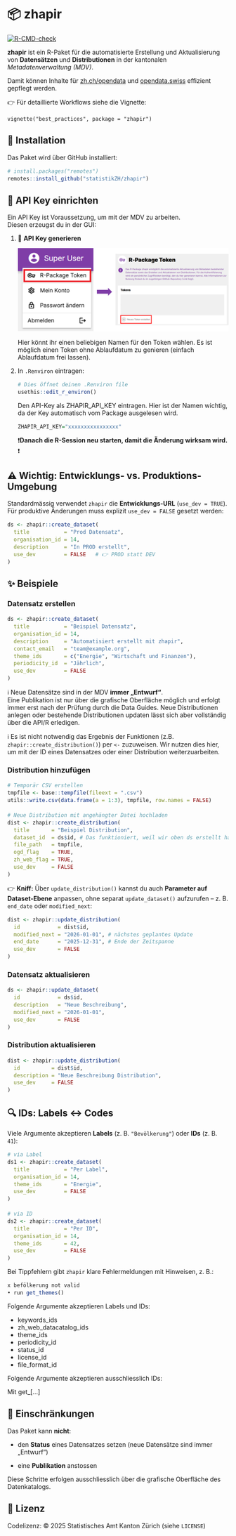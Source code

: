 
<!-- README.md is generated from README.Rmd. Please edit that file -->

# 📦 zhapir

<!-- badges: start -->

[![R-CMD-check](https://github.com/openZH/zhapir/actions/workflows/R-CMD-check.yaml/badge.svg)](https://github.com/openZH/zhapir/actions/workflows/R-CMD-check.yaml)

<!-- badges: end -->

**zhapir** ist ein R-Paket für die automatisierte Erstellung und
Aktualisierung von **Datensätzen** und **Distributionen** in der
kantonalen *Metadatenverwaltung (MDV)*.  

Damit können Inhalte für [zh.ch/opendata](https://zh.ch/opendata) und
[opendata.swiss](https://opendata.swiss) effizient gepflegt werden.

👉 Für detaillierte Workflows siehe die Vignette:  

`vignette("best_practices", package = "zhapir")`

## 🚀 Installation

Das Paket wird über GitHub installiert:

``` r
# install.packages("remotes")
remotes::install_github("statistikZH/zhapir")
```

## 🔑 API Key einrichten

Ein API Key ist Voraussetzung, um mit der MDV zu arbeiten.  
Diesen erzeugst du in der GUI:

1.  🔐 **API Key generieren**

    ![](man/figures/Token_generieren.png)

    Hier könnt ihr einen beliebigen Namen für den Token wählen. Es ist
    möglich einen Token ohne Ablaufdatum zu genieren (einfach
    Ablaufdatum frei lassen).

2.  In `.Renviron` eintragen:

    ``` r
    # Dies öffnet deinen .Renviron file
    usethis::edit_r_environ()
    ```

    Den API-Key als ZHAPIR_API_KEY eintragen. Hier ist der Namen
    wichtig, da der Key automatisch vom Package ausgelesen wird.

    ``` r
    ZHAPIR_API_KEY="xxxxxxxxxxxxxxxx"
    ```

    ❗**Danach die R-Session neu starten, damit die Änderung wirksam
    wird.** ❗

## ⚠️ Wichtig: Entwicklungs- vs. Produktions-Umgebung

Standardmässig verwendet `zhapir` die **Entwicklungs-URL**
(`use_dev = TRUE`).  
Für produktive Änderungen muss explizit `use_dev = FALSE` gesetzt
werden:

``` r
ds <- zhapir::create_dataset(
  title           = "Prod Datensatz",
  organisation_id = 14,
  description     = "In PROD erstellt",
  use_dev         = FALSE   # 👉 PROD statt DEV
)
```

## ✨ Beispiele

### Datensatz erstellen

``` r
ds <- zhapir::create_dataset(
  title           = "Beispiel Datensatz",
  organisation_id = 14,
  description     = "Automatisiert erstellt mit zhapir",
  contact_email   = "team@example.org",
  theme_ids       = c("Energie", "Wirtschaft und Finanzen"),
  periodicity_id  = "Jährlich",
  use_dev         = FALSE
)
```

ℹ️ Neue Datensätze sind in der MDV **immer „Entwurf“**.  
Eine Publikation ist nur über die grafische Oberfläche möglich und
erfolgt immer erst nach der Prüfung durch die Data Guides. Neue
Distributionen anlegen oder bestehende Distributionen updaten lässt sich
aber vollständig über die API/R erledigen.

ℹ️ Es ist nicht notwendig das Ergebnis der Funktionen (z.B.
`zhapir::create_distribution()`) per `<-` zuzuweisen. Wir nutzen dies
hier, um mit der ID eines Datensatzes oder einer Distribution
weiterzuarbeiten.

### Distribution hinzufügen

``` r
# Temporär CSV erstellen 
tmpfile <- base::tempfile(fileext = ".csv")
utils::write.csv(data.frame(a = 1:3), tmpfile, row.names = FALSE)

# Neue Distribution mit angehängter Datei hochladen
dist <- zhapir::create_distribution(
  title       = "Beispiel Distribution",
  dataset_id  = ds$id, # Das funktioniert, weil wir oben ds erstellt haben - sonst einfach im GUI die ID (=Nummer) heraussuchen.
  file_path   = tmpfile,
  ogd_flag    = TRUE,
  zh_web_flag = TRUE,
  use_dev     = FALSE
)
```

👉 **Kniff:** Über `update_distribution()` kannst du auch **Parameter
auf Dataset-Ebene** anpassen, ohne separat `update_dataset()` aufzurufen
– z. B. `end_date` oder `modified_next`:

``` r
dist <- zhapir::update_distribution(
  id            = dist$id,
  modified_next = "2026-01-01", # nächstes geplantes Update
  end_date      = "2025-12-31", # Ende der Zeitspanne
  use_dev       = FALSE
)
```

### Datensatz aktualisieren

``` r
ds <- zhapir::update_dataset(
  id            = ds$id,
  description   = "Neue Beschreibung",
  modified_next = "2026-01-01",
  use_dev       = FALSE
)
```

### Distribution aktualisieren

``` r
dist <- zhapir::update_distribution(
  id          = dist$id,
  description = "Neue Beschreibung Distribution",
  use_dev     = FALSE
)
```

## 🔍 IDs: Labels ↔︎ Codes

Viele Argumente akzeptieren **Labels** (z. B. `"Bevölkerung"`) oder
**IDs** (z. B. `41`):

``` r
# via Label
ds1 <- zhapir::create_dataset(
  title           = "Per Label",
  organisation_id = 14,
  theme_ids       = "Energie",
  use_dev         = FALSE
)

# via ID
ds2 <- zhapir::create_dataset(
  title           = "Per ID",
  organisation_id = 14,
  theme_ids       = 42,
  use_dev         = FALSE
)
```

Bei Tippfehlern gibt `zhapir` klare Fehlermeldungen mit Hinweisen, z.
B.:

``` r
x befölkerung not valid
• run get_themes()
```
Folgende Argumente akzeptieren Labels und IDs:
- keywords_ids
- zh_web_datacatalog_ids
- theme_ids
- periodicity_id
- status_id
- license_id
- file_format_id

Folgende Argumente akzeptieren ausschliesslich IDs:

Mit get_[...] 


## 🚫 Einschränkungen

Das Paket kann **nicht**:

- den **Status** eines Datensatzes setzen (neue Datensätze sind immer
  „Entwurf“)

- eine **Publikation** anstossen

Diese Schritte erfolgen ausschliesslich über die grafische Oberfläche
des Datenkatalogs.

## 📄 Lizenz

Codelizenz: © 2025 Statistisches Amt Kanton Zürich (siehe `LICENSE`)
